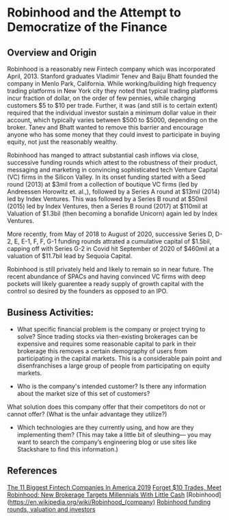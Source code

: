 # Robinhood and the Attempt to Democratize of the Finance

## Overview and Origin

Robinhood is a reasonably new Fintech company which was incorporated April, 2013. Stanford graduates Vladimir Tenev and Baiju Bhatt founded the company in Menlo Park, California. While working/building high frequency trading platforms in New York city they noted that typical trading platforms incur fraction of dollar, on the order of few pennies, while charging customers $5 to $10 per trade. Further, it was (and still is to certain extent) required that the individual investor sustain a minimum dollar value in their account, which typically varies between $500 to $5000, depending on the broker. Tanev and Bhatt wanted to remove this barrier and encourage anyone who has some money that they could invest to participate in buying equity, not just the reasonably wealthy. 

Robinhood has manged to attract substantial cash inflows via close, successive funding rounds which attest to the robustness of their product, messaging and marketing in convincing sophisticated tech Venture Capital (VC) firms in the Silicon Valley. In its onset funding started with a Seed round (2013) at $3mil from a collection of boutique VC firms (led by Andreessen Horowitz et. al.,), followed by a Series A round at $13mil (2014) led by Index Ventures. This was followed by a Series B round at $50mil (2015) led by Index Ventures, then a Series B round (2017) at $110mil at Valuation of $1.3bil (then becoming a bonafide Unicorn) again led by Index Ventures. 

More recently, from May of 2018 to August of 2020, successive Series D, D-2, E, E-1, F, F, G-1 funding rounds attrated a cumulative capital of $1.5bil, capping off with Series G-2 in Covid hit September of 2020 of $460mil at a valuation of $11.7bil lead by Sequoia Capital.

Robinhood is still privately held and likely to remain so in near future. The recent abundance of SPACs and having convinced VC firms with deep pockets will likely guarentee a ready supply of growth capital with the control so desired by the founders as opposed to an IPO.   

## Business Activities:

* What specific financial problem is the company or project trying to solve?
Since trading stocks via then-existing brokerages can be expensive and requires some reasonable capital to park in their brokerage this removes a certain demography of users from participating in the capital markets.  This is a considerable pain point and disenfranchises a large group of people from participating on equity markets.     

* Who is the company's intended customer?  Is there any information about the market size of this set of customers?



What solution does this company offer that their competitors do not or cannot offer? (What is the unfair advantage they utilize?)

* Which technologies are they currently using, and how are they implementing them? (This may take a little bit of sleuthing–– you may want to search the company’s engineering blog or use sites like Stackshare to find this information.)


## References 
[The 11 Biggest Fintech Companies In America 2019](https://www.forbes.com/sites/jeffkauflin/2019/02/04/the-10-biggest-fintech-companies-in-america-2019/?sh=4b47f14732b9)
[Forget $10 Trades, Meet Robinhood: New Brokerage Targets Millennials With Little Cash](https://www.forbes.com/sites/halahtouryalai/2014/02/26/forget-10-trades-meet-robinhood-new-brokerage-targets-millennials-with-little-cash/?sh=2383ba3f7f48)
[Robinhood](https://en.wikipedia.org/wiki/Robinhood_(company)
[Robinhood funding rounds, valuation and investors](https://craft.co/robinhood/funding-rounds)
